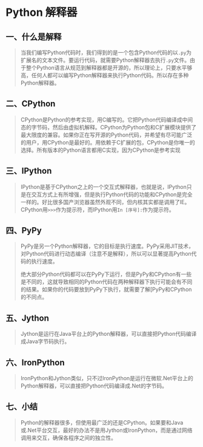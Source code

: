 # Python 解释器

## 一、什么是解释

> 当我们编写Python代码时，我们得到的是一个包含Python代码的以`.py`为扩展名的文本文件。要运行代码，就需要Python解释器去执行`.py`文件。由于整个Python语言从规范到解释器都是开源的，所以理论上，只要水平够高，任何人都可以编写Python解释器来执行Python代码。所以存在多种Python解释器。

## 二、CPython

> CPython是Python的参考实现，用C编写的。它把Python代码编译成中间态的字节码，然后由虚拟机解释。CPython为Python包和C扩展模块提供了最大限度的兼容。如果你正在写开源的Python代码，并希望有尽可能广泛的用户，用CPython是最好的。用依赖于C扩展的包，CPython是你唯一的选择。所有版本的Python语言都用C实现，因为CPython是参考实现

## 三、IPython

> IPython是基于CPython之上的一个交互式解释器，也就是说，IPython只是在交互方式上有所增强，但是执行Python代码的功能和CPython是完全一样的。好比很多国产浏览器虽然外观不同，但内核其实都是调用了IE。CPython用`>>>`作为提示符，而IPython用`In [序号]:`作为提示符。

## 四、PyPy

> PyPy是另一个Python解释器，它的目标是执行速度。PyPy采用JIT技术，对Python代码进行动态编译（注意不是解释），所以可以显著提高Python代码的执行速度。
>
> 绝大部分Python代码都可以在PyPy下运行，但是PyPy和CPython有一些是不同的，这就导致相同的Python代码在两种解释器下执行可能会有不同的结果。如果你的代码要放到PyPy下执行，就需要了解[PyPy和CPython的不同点。

## 五、Jython

> Jython是运行在Java平台上的Python解释器，可以直接把Python代码编译成Java字节码执行。

## 六、IronPython

> IronPython和Jython类似，只不过IronPython是运行在微软.Net平台上的Python解释器，可以直接把Python代码编译成.Net的字节码。

## 七、小结

> Python的解释器很多，但使用最广泛的还是CPython。如果要和Java或.Net平台交互，最好的办法不是用Jython或IronPython，而是通过网络调用来交互，确保各程序之间的独立性。